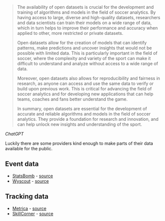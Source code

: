 > The availability of open datasets is crucial for the development and training of algorithms and models in the field of soccer analytics. By having access to large, diverse and high-quality datasets, researchers and data scientists can train their models on a wide range of data, which in turn helps to improve their performance and accuracy when applied to other, more restricted or private datasets.
> 
> Open datasets allow for the creation of models that can identify patterns, make predictions and uncover insights that would not be possible with limited data. This is particularly important in the field of soccer, where the complexity and variety of the sport can make it difficult to understand and analyze without access to a wide range of data.
> 
> Moreover, open datasets also allows for reproducibility and fairness in research, as anyone can access and use the same data to verify or build upon previous work. This is critical for advancing the field of soccer analytics and for developing new applications that can help teams, coaches and fans better understand the game.
> 
> In summary, open datasets are essential for the development of accurate and reliable algorithms and models in the field of soccer analytics. They provide a foundation for research and innovation, and can help unlock new insights and understanding of the sport.
> 
*ChatGPT*


Luckily there are some providers kind enough to make parts of their data available for the public.

## Event data
- [StatsBomb](getting-started/statsbomb/#load-open-data) - [source](https://github.com/statsbomb/open-data)
- [Wyscout](getting-started/wyscout/#load-open-data) - [source](https://github.com/koenvo/wyscout-soccer-match-event-dataset#references)

## Tracking data
- [Metrica](getting-started/metrica/#load-open-tracking-data) - [source](https://github.com/metrica-sports/sample-data)
- [SkillCorner](getting-started/skillcorner/#load-open-data) - [source](https://github.com/SkillCorner/opendata)
